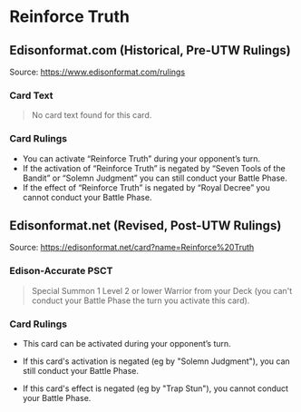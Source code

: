 # Reinforce Truth

## Edisonformat.com (Historical, Pre-UTW Rulings)

Source: https://www.edisonformat.com/rulings

### Card Text

> No card text found for this card.

### Card Rulings

*   You can activate “Reinforce Truth” during your opponent’s turn.
*   If the activation of “Reinforce Truth” is negated by “Seven Tools of the Bandit” or “Solemn Judgment” you can still conduct your Battle Phase.
*   If the effect of “Reinforce Truth” is negated by “Royal Decree” you cannot conduct your Battle Phase.

## Edisonformat.net (Revised, Post-UTW Rulings)

Source: https://edisonformat.net/card?name=Reinforce%20Truth

### Edison-Accurate PSCT

> Special Summon 1 Level 2 or lower Warrior from your Deck
> (you can't conduct your Battle Phase the turn you activate this card).

### Card Rulings

*   This card can be activated during your opponent’s turn.

*   If this card's activation is negated (eg by "Solemn Judgment"), you can still conduct your Battle Phase.
*   If this card's effect is negated (eg by "Trap Stun"), you cannot conduct your Battle Phase.
            